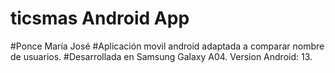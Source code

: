 # ticsmas Android App

#Ponce María José
#Aplicación movil android adaptada a comparar nombre de usuarios. 
#Desarrollada en Samsung Galaxy A04. Version Android: 13.
